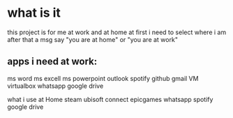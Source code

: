 # what is it
this project is for me at work and at home
at first i need to select where i am
after that a msg say "you are at home" or "you are at work"

## apps i need at work:
ms word
ms excell
ms powerpoint
outlook
spotify
github
gmail
VM virtualbox
whatsapp
google drive

what i use at Home
steam
ubisoft connect
epicgames
whatsapp
spotify
google drive
